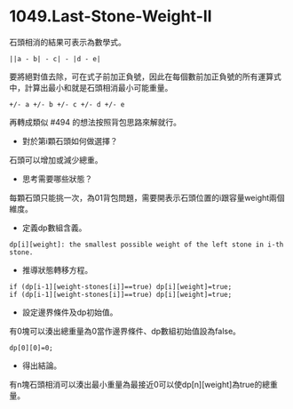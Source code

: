 # 1049.Last-Stone-Weight-II

石頭相消的結果可表示為數學式。

```
||a - b| - c| - |d - e|
```

要將絕對值去除，可在式子前加正負號，因此在每個數前加正負號的所有運算式中，計算出最小和就是石頭相消最小可能重量。

```
+/- a +/- b +/- c +/- d +/- e
```

再轉成類似 #494 的想法按照背包思路來解就行。

- 對於第i顆石頭如何做選擇？

石頭可以增加或減少總重。

- 思考需要哪些狀態？

每顆石頭只能挑一次，為01背包問題，需要開表示石頭位置的i跟容量weight兩個維度。

- 定義dp數組含義。

```
dp[i][weight]: the smallest possible weight of the left stone in i-th stone.
```

- 推導狀態轉移方程。

```
if (dp[i-1][weight-stones[i]]==true) dp[i][weight]=true;
if (dp[i-1][weight-stones[i]]==true) dp[i][weight]=true;
```

- 設定邊界條件及dp初始值。

有0塊可以湊出總重量為0當作邊界條件、dp數組初始值設為false。

```
dp[0][0]=0;
```

- 得出結論。

有n塊石頭相消可以湊出最小重量為最接近0可以使dp[n][weight]為true的總重量。
